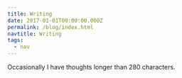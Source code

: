 ```yaml
---
title: Writing
date: 2017-01-01T00:00:00.000Z
permalink: /blog/index.html
navtitle: Writing
tags:
  - nav
---
```

Occasionally I have thoughts longer than 280 characters.
